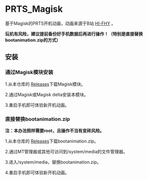 ﻿# PRTS_Magisk
基于Magisk的PRTS开机动画，动画来源于B站 [HI-FHY](https://www.bilibili.com/video/BV1R24y1q7A6) 。

**玩机有风险，建议提前备份好手机数据后再进行操作！（特别是直接替换bootanimation.zip的方式）**
## 安装
### 通过Magisk模块安装
1.从本仓库的 [Releases](https://github.com/Hacker-yfs/PRTS_Magisk/releases)下载Magisk模块。

2.通过Magisk或Magisk delta安装本模块。

3.重启手机即可体验新开机动画。

### 直接替换bootanimation.zip
**注：本办法照样需要root，且操作不当有变砖风险。**

1.从本仓库的 [Releases](https://github.com/Hacker-yfs/PRTS_Magisk/releases)下载bootanimation.zip。

2.通过MT管理器或其他可访问到/system/media的文件管理器。

3.进入/system/media，替换bootanimation.zip。

4.重启手机即可体验新开机动画。
